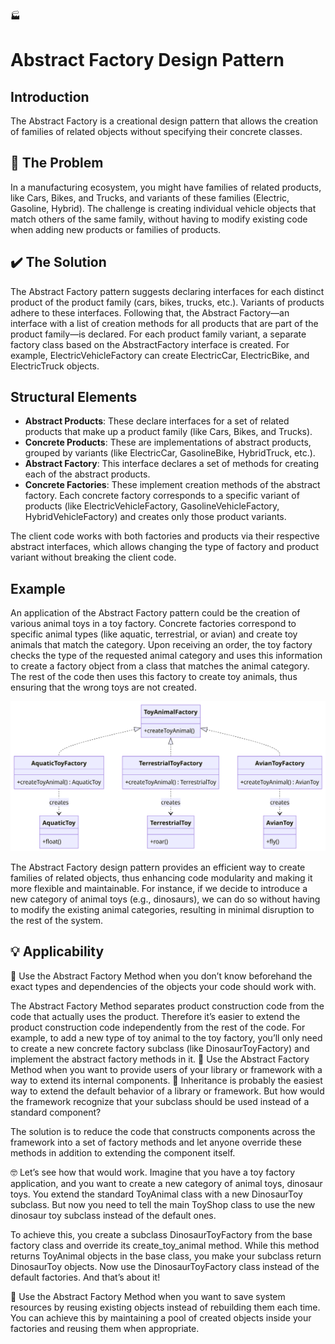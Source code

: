 :factory: 
# Abstract Factory Design Pattern

## Introduction

The Abstract Factory is a creational design pattern that allows the creation of families of related objects without specifying their concrete classes.

##  🚨 The Problem

In a manufacturing ecosystem, you might have families of related products, like Cars, Bikes, and Trucks, and variants of these families (Electric, Gasoline, Hybrid). The challenge is creating individual vehicle objects that match others of the same family, without having to modify existing code when adding new products or families of products.

## ✔️ The Solution

The Abstract Factory pattern suggests declaring interfaces for each distinct product of the product family (cars, bikes, trucks, etc.). Variants of products adhere to these interfaces. Following that, the Abstract Factory—an interface with a list of creation methods for all products that are part of the product family—is declared.
For each product family variant, a separate factory class based on the AbstractFactory interface is created. For example, ElectricVehicleFactory can create ElectricCar, ElectricBike, and ElectricTruck objects.
## Structural Elements

- **Abstract Products**:  These declare interfaces for a set of related products that make up a product family (like Cars, Bikes, and Trucks).
- **Concrete Products**: These are implementations of abstract products, grouped by variants (like ElectricCar, GasolineBike, HybridTruck, etc.).
- **Abstract Factory**: This interface declares a set of methods for creating each of the abstract products.
- **Concrete Factories**: These implement creation methods of the abstract factory. Each concrete factory corresponds to a specific variant of products (like ElectricVehicleFactory, GasolineVehicleFactory, HybridVehicleFactory) and creates only those product variants.

The client code works with both factories and products via their respective abstract interfaces, which allows changing the type of factory and product variant without breaking the client code.
## Example

An application of the Abstract Factory pattern could be the creation of various animal toys in a toy factory. Concrete factories correspond to specific animal types (like aquatic, terrestrial, or avian) and create toy animals that match the category. Upon receiving an order, the toy factory checks the type of the requested animal category and uses this information to create a factory object from a class that matches the animal category. The rest of the code then uses this factory to create toy animals, thus ensuring that the wrong toys are not created.

![Abstract Factory](../../assets/abstract_factory.png)


The Abstract Factory design pattern provides an efficient way to create families of related objects, thus enhancing code modularity and making it more flexible and maintainable. For instance, if we decide to introduce a new category of animal toys (e.g., dinosaurs), we can do so without having to modify the existing animal categories, resulting in minimal disruption to the rest of the system.

## 💡 Applicability

🚀 Use the Abstract Factory Method when you don’t know beforehand the exact types and dependencies of the objects your code should work with.

The Abstract Factory Method separates product construction code from the code that actually uses the product. Therefore it’s easier to extend the product construction code independently from the rest of the code.
For example, to add a new type of toy animal to the toy factory, you’ll only need to create a new concrete factory subclass (like DinosaurToyFactory) and implement the abstract factory methods in it.
:rocket:
Use the Abstract Factory Method when you want to provide users of your library or framework with a way to extend its internal components.
:brain:
Inheritance is probably the easiest way to extend the default behavior of a library or framework. But how would the framework recognize that your subclass should be used instead of a standard component?

The solution is to reduce the code that constructs components across the framework into a set of factory methods and let anyone override these methods in addition to extending the component itself.


🤓 Let’s see how that would work. Imagine that you have a toy factory application, and you want to create a new category of animal toys, dinosaur toys. You extend the standard ToyAnimal class with a new DinosaurToy subclass. But now you need to tell the main ToyShop class to use the new dinosaur toy subclass instead of the default ones.

To achieve this, you create a subclass DinosaurToyFactory from the base factory class and override its create_toy_animal method. While this method returns ToyAnimal objects in the base class, you make your subclass return DinosaurToy objects. Now use the DinosaurToyFactory class instead of the default factories. And that’s about it!


🎯 Use the Abstract Factory Method when you want to save system resources by reusing existing objects instead of rebuilding them each time. You can achieve this by maintaining a pool of created objects inside your factories and reusing them when appropriate.
